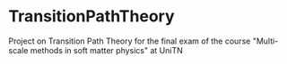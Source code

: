 # TransitionPathTheory
Project on Transition Path Theory for the final exam of the course "Multi-scale methods in soft matter physics" at UniTN
